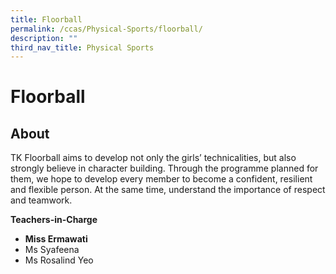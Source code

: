 ```yaml
---
title: Floorball
permalink: /ccas/Physical-Sports/floorball/
description: ""
third_nav_title: Physical Sports
---
```

# Floorball

## **About**
TK Floorball aims to develop not only the girls’ technicalities, but also strongly believe in character building. Through the programme planned for them, we hope to develop every member to become a confident, resilient and flexible person. At the same time, understand the importance of respect and teamwork.

**Teachers-in-Charge**

*   **Miss Ermawati**
*   Ms Syafeena
*   Ms Rosalind Yeo